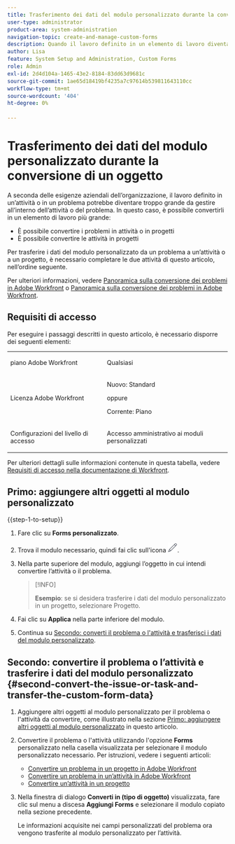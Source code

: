 ```yaml
---
title: Trasferimento dei dati del modulo personalizzato durante la conversione di un oggetto
user-type: administrator
product-area: system-administration
navigation-topic: create-and-manage-custom-forms
description: Quando il lavoro definito in un elemento di lavoro diventa troppo grande, è possibile convertirlo in un elemento di lavoro più grande.
author: Lisa
feature: System Setup and Administration, Custom Forms
role: Admin
exl-id: 2d4d104a-1465-43e2-8184-83dd63d9681c
source-git-commit: 1ae65d18419bf4235a7c97614b539811643110cc
workflow-type: tm+mt
source-wordcount: '404'
ht-degree: 0%

---
```


# Trasferimento dei dati del modulo personalizzato durante la conversione di un oggetto

A seconda delle esigenze aziendali dell’organizzazione, il lavoro definito in un’attività o in un problema potrebbe diventare troppo grande da gestire all’interno dell’attività o del problema. In questo caso, è possibile convertirli in un elemento di lavoro più grande:

* È possibile convertire i problemi in attività o in progetti
* È possibile convertire le attività in progetti

Per trasferire i dati del modulo personalizzato da un problema a un’attività o a un progetto, è necessario completare le due attività di questo articolo, nell’ordine seguente.

Per ulteriori informazioni, vedere [Panoramica sulla conversione dei problemi in Adobe Workfront](../../../manage-work/issues/convert-issues/convert-issues.md) o [Panoramica sulla conversione dei problemi in Adobe Workfront](../../../manage-work/issues/convert-issues/convert-issues.md).

## Requisiti di accesso

Per eseguire i passaggi descritti in questo articolo, è necessario disporre dei seguenti elementi:

<table style="table-layout:auto"> 
 <col> 
 <col> 
 <tbody> 
  <tr data-mc-conditions=""> 
   <td role="rowheader"> <p>piano Adobe Workfront</p> </td> 
   <td>Qualsiasi</td> 
  </tr> 
  <tr> 
   <td role="rowheader">Licenza Adobe Workfront</td> 
   <td>
   <p>Nuovo: Standard</p>
   <p>oppure</p>
   <p>Corrente: Piano</p></td> 
  </tr> 
  <tr data-mc-conditions=""> 
   <td role="rowheader">Configurazioni del livello di accesso</td> 
   <td> <p>Accesso amministrativo ai moduli personalizzati</p> </td> 
  </tr> 
 </tbody> 
</table>

Per ulteriori dettagli sulle informazioni contenute in questa tabella, vedere [Requisiti di accesso nella documentazione di Workfront](/help/quicksilver/administration-and-setup/add-users/access-levels-and-object-permissions/access-level-requirements-in-documentation.md).

## Primo: aggiungere altri oggetti al modulo personalizzato

{{step-1-to-setup}}

1. Fare clic su **Forms personalizzato**.
1. Trova il modulo necessario, quindi fai clic sull&#39;icona ![Modifica](assets/edit-icon.png).
1. Nella parte superiore del modulo, aggiungi l’oggetto in cui intendi convertire l’attività o il problema.

   >[!INFO]
   >
   >**Esempio**: se si desidera trasferire i dati del modulo personalizzato in un progetto, selezionare Progetto.

1. Fai clic su **Applica** nella parte inferiore del modulo.

1. Continua su [Secondo: converti il problema o l&#39;attività e trasferisci i dati del modulo personalizzato](#second-convert-the-issue-or-task-and-transfer-the-custom-form-data).

## Secondo: convertire il problema o l’attività e trasferire i dati del modulo personalizzato {#second-convert-the-issue-or-task-and-transfer-the-custom-form-data}

1. Aggiungere altri oggetti al modulo personalizzato per il problema o l&#39;attività da convertire, come illustrato nella sezione [Primo: aggiungere altri oggetti al modulo personalizzato](#first-add-additonal-objects-to-the-custom-form) in questo articolo.
1. Convertire il problema o l&#39;attività utilizzando l&#39;opzione **Forms** personalizzato nella casella visualizzata per selezionare il modulo personalizzato necessario. Per istruzioni, vedere i seguenti articoli:

   * [Convertire un problema in un progetto in Adobe Workfront](../../../manage-work/issues/convert-issues/convert-issue-to-project.md)
   * [Convertire un problema in un’attività in Adobe Workfront](../../../manage-work/issues/convert-issues/convert-issue-to-task.md)
   * [Convertire un’attività in un progetto](../../../manage-work/tasks/manage-tasks/convert-task-to-project.md)

1. Nella finestra di dialogo **Converti in (tipo di oggetto)** visualizzata, fare clic sul menu a discesa **Aggiungi Forms** e selezionare il modulo copiato nella sezione precedente.

   Le informazioni acquisite nei campi personalizzati del problema ora vengono trasferite al modulo personalizzato per l’attività.


<!--
## First: Copy the custom form {#first-copy-the-custom-form}

First you need to make sure that you retain any custom form data on a task or issue you want to convert. Because the custom form data must be an exact match on the converted item, it is best practice to duplicate the form so that you can attach it to the new object.

>[!TIP]
>
>Another way to retain custom form data in this situation is to add the larger object type to the custom form. For instructions, see [Design a form with the form designer](/help/quicksilver/administration-and-setup/customize-workfront/create-manage-custom-forms/form-designer/design-a-form/design-a-form.md).

1. Click the **Main Menu** icon ![](assets/main-menu-icon.png) in the upper-right corner of Adobe Workfront, then click **Setup** ![](assets/gear-icon-settings.png).

1. Click **Custom Forms**.
1. Select the task- or issue-type custom form, then click **Copy**.
1. In the **Custom Form** dialog box, specify a name for the new form.  

1. From the **Form Type** drop-down menu, select the type of object you want to create the new custom form for

   **Example:** If you want to transfer the custom form data to a project, select Project.

1. Click **Copy Form**.

   This copied custom form can now be attached to a task or project.

1. Continue on to [Second: Convert the issue or task and transfer the custom form data](#second-convert-the-issue-or-task-and-transfer-the-custom-form-data).
-->